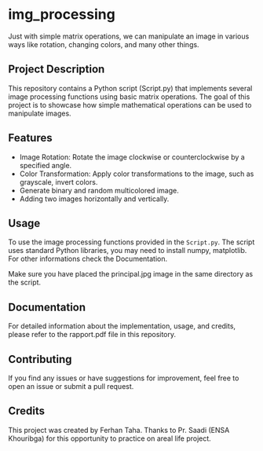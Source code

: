 # img_processing

Just with simple matrix operations, we can manipulate an image in various ways like rotation, changing colors, and many other things.

## Project Description

This repository contains a Python script (Script.py) that implements several image processing functions using basic matrix operations. The goal of this project is to showcase how simple mathematical operations can be used to manipulate images.

## Features

- Image Rotation: Rotate the image clockwise or counterclockwise by a specified angle.
- Color Transformation: Apply color transformations to the image, such as grayscale, invert colors.
- Generate binary and random multicolored image.
- Adding two images horizontally and vertically.
## Usage

To use the image processing functions provided in the `Script.py`. The script uses standard Python libraries, you may need to install numpy, matplotlib.
For other informations check the Documentation.

Make sure you have placed the principal.jpg image in the same directory as the script.

## Documentation

For detailed information about the implementation, usage, and credits, please refer to the rapport.pdf file in this repository.

## Contributing

If you find any issues or have suggestions for improvement, feel free to open an issue or submit a pull request.

## Credits

This project was created by Ferhan Taha. Thanks to Pr. Saadi (ENSA Khouribga) for this opportunity to practice on areal life project.

